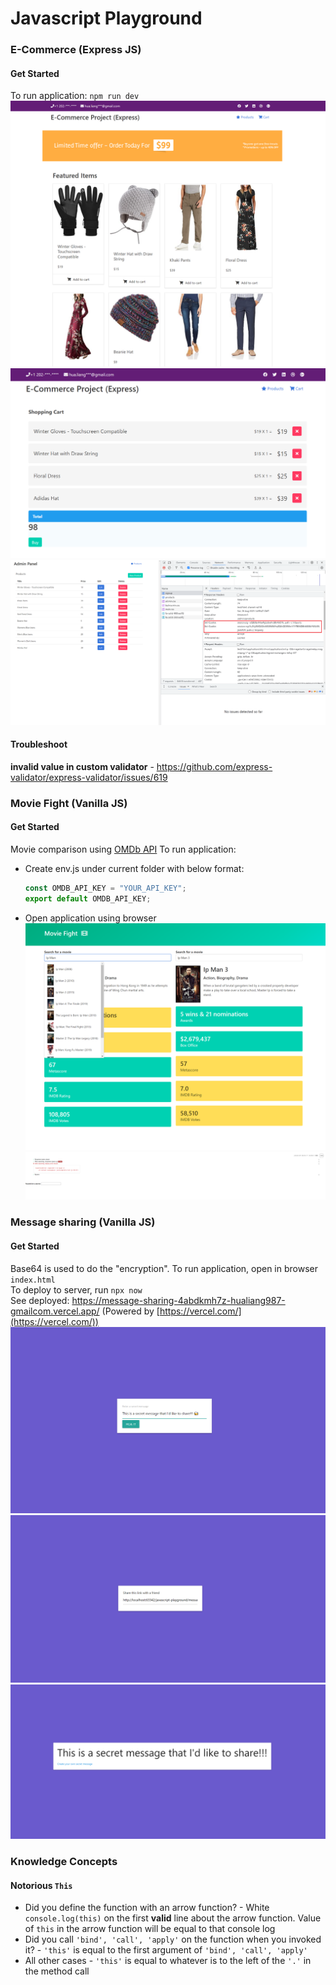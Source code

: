 # Javascript Playground
### E-Commerce (Express JS)
#### Get Started
To run application: `npm run dev`
![ecomm.png](previews%2Fecomm%2Fecomm.png)
![cart.png](previews%2Fecomm%2Fcart.png)
![set-cookie.png](previews%2Fecomm%2Fset-cookie.png)
#### Troubleshoot
**invalid value in custom validator** - https://github.com/express-validator/express-validator/issues/619
### Movie Fight (Vanilla JS)
#### Get Started
Movie comparison using [OMDb API](https://www.omdbapi.com/)
To run application:
* Create env.js under current folder with below format:
    ```javascript
    const OMDB_API_KEY = "YOUR_API_KEY";
    export default OMDB_API_KEY;
    ```
* Open application using browser
![preview.png](previews%2Fmovie-fight%2Fpreview.png)
![test.png](previews%2Fmovie-fight%2Ftest.png)

### Message sharing (Vanilla JS)
#### Get Started
Base64 is used to do the "encryption". To run application, open in browser `index.html`  
To deploy to server, run `npx now`  
See deployed: https://message-sharing-4abdkmh7z-hualiang987-gmailcom.vercel.app/ (Powered by [https://vercel.com/](https://vercel.com/))
![home.png](previews%2Fmessage-sharing%2Fhome.png)
![encrypted.png](previews%2Fmessage-sharing%2Fencrypted.png)
![decrypted.png](previews%2Fmessage-sharing%2Fdecrypted.png)
### Knowledge Concepts
#### Notorious `This`
- Did you define the function with an arrow function? - White `console.log(this)` on the first **valid** line about the arrow function. Value of `this` in the arrow function will be equal to that console log
- Did you call `'bind', 'call', 'apply'` on the function when you invoked it? - `'this'` is equal to the first argument of `'bind', 'call', 'apply'`
- All other cases - `'this'` is equal to whatever is to the left of the `'.'` in the method call